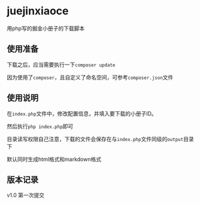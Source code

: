 # juejinxiaoce  

用php写的掘金小册子的下载脚本


## 使用准备

下载之后，应当需要执行一下`composer update`

因为使用了`composer`，且自定义了命名空间，可参考`composer.json`文件


## 使用说明  

在`index.php`文件中，修改配置信息，并填入要下载的小册子ID。  

然后执行`php index.php`即可

目录读写权限自己注意，下载的文件会保存在与`index.php`文件同级的`output`目录下

默认同时生成html格式和markdown格式



## 版本记录

v1.0 第一次提交